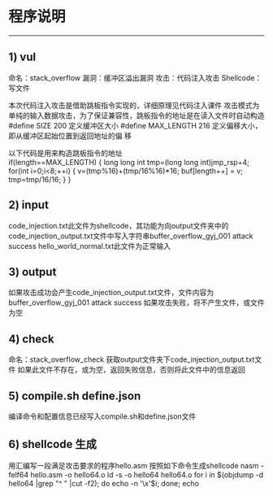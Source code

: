 # 程序说明

---

## 1) vul
命名：stack_overflow
漏洞：缓冲区溢出漏洞
攻击：代码注入攻击
Shellcode：写文件

本次代码注入攻击是借助跳板指令实现的，详细原理见代码注入课件
攻击模式为单纯的输入数据攻击，为了保证兼容性，跳板指令的地址是在读入文件时自动构造
#define SIZE 200  定义缓冲区大小
#define MAX_LENGTH 216 定义偏移大小，即从缓冲区起始位置到返回地址的偏 移

以下代码是用来构造跳板指令的地址  
if(length==MAX_LENGTH) {
    long long int tmp=(long long int)jmp_rsp+4;
    for(int i=0;i<8;++i) {
        v=(tmp%16)+(tmp/16%16)*16;
        buf[length++] = v;
        tmp=tmp/16/16;
    }
}


## 2) input
code_injection.txt此文件为shellcode，其功能为向output文件夹中的code_injection_output.txt文件中写入字符串buffer_overflow_gyj_001 attack success
hello_world_normal.txt此文件为正常输入

## 3) output
如果攻击成功会产生code_injection_output.txt文件，文件内容为buffer_overflow_gyj_001 attack success
如果攻击失败，将不产生文件，或文件为空

## 4) check
命名：stack_overflow_check
获取output文件夹下code_injection_output.txt文件
如果此文件不存在，或为空，返回失败信息，否则将此文件中的信息返回

## 5) compile.sh  define.json
编译命令和配置信息已经写入compile.sh和define.json文件

## 6) shellcode 生成 
用汇编写一段满足攻击要求的程序hello.asm
按照如下命令生成shellcode
nasm -felf64 hello.asm -o hello64.o
             ld -s -o hello64 hello64.o
for i in $(objdump -d hello64 |grep "^ " |cut -f2); do echo -n '\x'$i; done; echo



